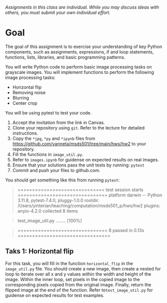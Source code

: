 *Assignments in this class are individual. While you may discuss ideas with others, you must submit your own individual effort.*

# Goal
The goal of this assignment is to exercise your understanding of key Python components, such as assignments, expressions, if and loop statements, functions, lists, libraries, and basic programming patterns.

You will write Python code to perform basic image processing tasks on grayscale images. You will implement functions to perform the following image processing tasks:

- Horizontal flip
- Removing noise
- Blurring
- Center crop

You will be using pytest to test your code.

1. Accept the invitation from the link in Canvas.
2. Clone your repository using `git`. Refer to the lecture for detailed instructions.
3. Copy the `*jpg`, `*py` and  `*ipynb` files from https://github.com/yanneta/msds501/tree/main/hws/hw2 to your repository.
4. Fill the functions in `image_util.py`.
5. Refer to `images.ipynb` for guidense on expected results on real images. 
6. Ensure that your solutions pass the unit tests by running:
`pytest`
7. Commit and push your files to github.com.

You should get something like this from running `pytest`:

> ============================== test session starts ===============================
> platform darwin -- Python 3.11.8, pytest-7.4.0, pluggy-1.0.0
> rootdir: /Users/yinterian/teaching/computation/msds501_p/hws/hw2
> plugins: anyio-4.2.0
> collected 8 items

> test_image_util.py ........                                                [100%]

> =============================== 8 passed in 0.13s ================================

## Taks 1: Horizontal flip

For this task, you will fill in the function `horizontal_flip` in the `image_util.py` file. You should create a new image, then create a nested for loop to iterate over all x and y values within the width and height of the image. Within the inner loop, set pixels in the copied image to the corresponding pixels copied from the original image. Finally, return the flipped image at the end of the function. Refer to`test_image_util.py` for guidense on expected results for test examples.

